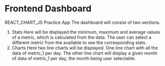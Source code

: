 # Frontend Dashboard
REACT_CHART_JS Practice App
The dashboard will consist of two sections.
1) Stats
Here will be displayed the minimum, maximum and average values of 
a metric, which is calculated from the data. The 
user can select a different metric from the available to see the 
corresponding stats.
2) Charts
Here two line charts will be displayed. One line chart with all 
the data of metric_1 per day. The other line chart will display a
given month of data of metric_1 per day, the month being user 
selectable.
